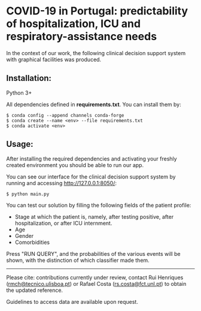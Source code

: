 # COVID-19 in Portugal: predictability of hospitalization, ICU and respiratory-assistance needs

In the context of our work, the following clinical decision support system with graphical facilities was produced.

## Installation:

Python 3+

All dependencies defined in **requirements.txt**. You can install them by:

```
$ conda config --append channels conda-forge
$ conda create --name <env> --file requirements.txt
$ conda activate <env>
```

## Usage:

After installing the required dependencies and activating your freshly created environment you should be able to run our app. 

You can see our interface for the clinical decision support system by running and accessing http://127.0.0.1:8050/:

```
$ python main.py
```

You can test our solution by filling the following fields of the patient profile:
* Stage at which the patient is, namely, after testing positive, after hospitalization, or after ICU internment.
* Age
* Gender
* Comorbidities

Press "RUN QUERY", and the probabilities of the various events will be shown, with the distinction of which classifier made them.


---

 Please cite: contributions currently under review, contact Rui Henriques (rmch@tecnico.ulisboa.pt) or Rafael Costa (rs.costa@fct.unl.pt) to obtain the updated reference.

 Guidelines to access data are available upon request.
